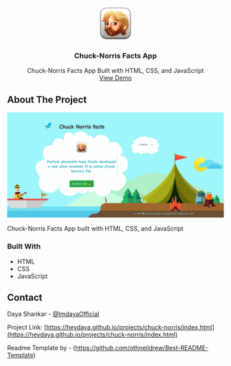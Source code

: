 <!-- PROJECT LOGO -->
<br />
<p align="center">
  <a href="https://github.com/othneildrew/Best-README-Template">
    <img src="images/chuck-norris.png" alt="Logo" width="80">
  </a>

  <h3 align="center">Chuck-Norris Facts App</h3>

  <p align="center">
   Chuck-Norris Facts App Built with HTML, CSS, and JavaScript
    <br />
    <a href="https://heydaya.github.io/projects/weather">View Demo</a>
  </p>
</p>

<!-- ABOUT THE PROJECT -->
## About The Project

![Product Name Screen Shot][product-screenshot]

Chuck-Norris Facts App built with HTML, CSS, and JavaScript

### Built With

* HTML
* CSS
* JavaScript

<!-- CONTACT -->
## Contact

Daya Shankar - [@ImdayaOfficial](https://twitter.com/@ImdayaOfficial)

Project Link: [https://heydaya.github.io/projects/chuck-norris/index.html](https://heydaya.github.io/projects/chuck-norris/index.html)


<!-- MARKDOWN LINKS & IMAGES -->
[product-screenshot]: screenshot.png


Readme Template by - (https://github.com/othneildrew/Best-README-Template)

